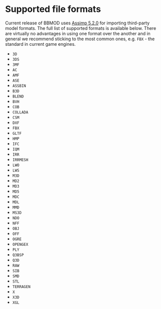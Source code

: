 # Supported file formats
Current release of BBMOD uses [Assimp 5.2.0](https://github.com/assimp/assimp/releases/tag/v5.2.0) for importing third-party model formats. The full list of supported formats is available below. There are virtually no advantages in using one format over the another and in general we recommend sticking to the most common ones, e.g. `FBX` - the standard in current game engines.

* `3D`
* `3DS`
* `3MF`
* `AC`
* `AMF`
* `ASE`
* `ASSBIN`
* `B3D`
* `BLEND`
* `BVH`
* `COB`
* `COLLADA`
* `CSM`
* `DXF`
* `FBX`
* `GLTF`
* `HMP`
* `IFC`
* `IQM`
* `IRR`
* `IRRMESH`
* `LWO`
* `LWS`
* `M3D`
* `MD2`
* `MD3`
* `MD5`
* `MDC`
* `MDL`
* `MMD`
* `MS3D`
* `NDO`
* `NFF`
* `OBJ`
* `OFF`
* `OGRE`
* `OPENGEX`
* `PLY`
* `Q3BSP`
* `Q3D`
* `RAW`
* `SIB`
* `SMD`
* `STL`
* `TERRAGEN`
* `X`
* `X3D`
* `XGL`
